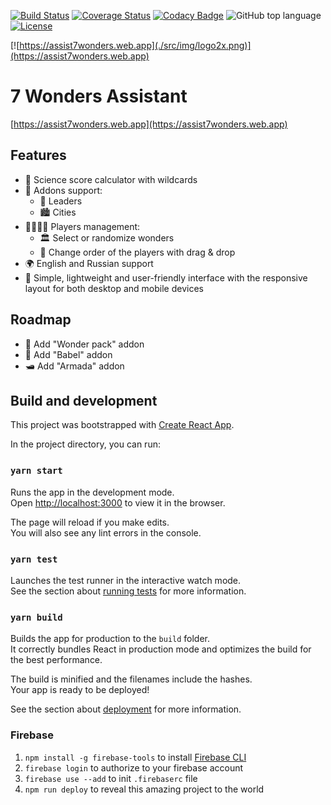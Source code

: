[![Build Status](https://travis-ci.org/kirillunlimited/assist7wonders.svg?branch=master)](https://travis-ci.com/kirillunlimited/assist7wonders)
[![Coverage Status](https://coveralls.io/repos/github/kirillunlimited/assist7wonders/badge.svg?branch=master)](https://coveralls.io/github/kirillunlimited/assist7wonders?branch=master)
[![Codacy Badge](https://api.codacy.com/project/badge/Grade/4b5baa33b48e4995b5adc37a65cae574)](https://app.codacy.com/gh/kirillunlimited/assist7wonders?utm_source=github.com&utm_medium=referral&utm_content=kirillunlimited/assist7wonders&utm_campaign=Badge_Grade_Settings)
![GitHub top language](https://img.shields.io/github/languages/top/kirillunlimited/assist7wonders)
[![License](https://img.shields.io/github/license/kirillunlimited/assist7wonders)](https://github.com/kirillunlimited/assist7wonders/blob/master/LICENSE.md)

[![https://assist7wonders.web.app](./src/img/logo2x.png)](https://assist7wonders.web.app)

# 7 Wonders Assistant

[https://assist7wonders.web.app](https://assist7wonders.web.app)

## Features
* 🧪 Science score calculator with wildcards
* 🧩 Addons support:
  * 🦸 Leaders
  * 🏙️ Cities
* 👨‍👩‍👧‍👦 Players management:
  * 🏛 Select or randomize wonders
  * 🔄 Change order of the players with drag & drop
* 🌍 English and Russian support
* 📱 Simple, lightweight and user-friendly interface with the responsive layout for both desktop and mobile devices

## Roadmap
* 🗿 Add "Wonder pack" addon
* 🗼 Add "Babel" addon
* 🛥️ Add "Armada" addon

## Build and development

This project was bootstrapped with [Create React App](https://github.com/facebook/create-react-app).

In the project directory, you can run:

### `yarn start`

Runs the app in the development mode.\
Open [http://localhost:3000](http://localhost:3000) to view it in the browser.

The page will reload if you make edits.\
You will also see any lint errors in the console.

### `yarn test`

Launches the test runner in the interactive watch mode.\
See the section about [running tests](https://facebook.github.io/create-react-app/docs/running-tests) for more information.

### `yarn build`

Builds the app for production to the `build` folder.\
It correctly bundles React in production mode and optimizes the build for the best performance.

The build is minified and the filenames include the hashes.\
Your app is ready to be deployed!

See the section about [deployment](https://facebook.github.io/create-react-app/docs/deployment) for more information.

### Firebase
1. `npm install -g firebase-tools` to install [Firebase CLI](https://github.com/firebase/firebase-tools)
2. `firebase login` to authorize to your firebase account
3. `firebase use --add` to init `.firebaserc` file
4. `npm run deploy` to reveal this amazing project to the world
